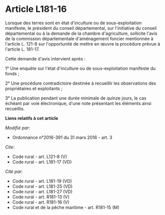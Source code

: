 # Article L181-16

Lorsque des terres sont en état d'inculture ou de sous-exploitation manifeste, le président du conseil départemental, sur
l'initiative du conseil départemental ou à la demande de la chambre d'agriculture, sollicite l'avis de la commission
départementale d'aménagement foncier mentionnée à l'article L. 121-8 sur l'opportunité de mettre en œuvre la procédure prévue
à l'article L. 181-17. 

Cette demande d'avis intervient après : 

1° Une enquête sur l'état d'inculture ou de sous-exploitation manifeste du fonds ; 

2° Une procédure contradictoire destinée à recueillir les observations des propriétaires et exploitants ; 

3° La publication pendant une durée minimale de quinze jours, le cas échéant par voie électronique, d'une note présentant les
éléments ainsi recueillis.

**Liens relatifs à cet article**

_Modifié par_:

  - Ordonnance n°2016-391 du 31 mars 2016 - art. 3

_Cite_:

  - Code rural - art. L121-8 (V)
  - Code rural - art. L181-17 (VD)

_Cité par_:

  - Code rural - art. L181-19 (VD)
  - Code rural - art. L181-25 (VD)
  - Code rural - art. L181-27 (VD)
  - Code rural - art. R181-13 (V)
  - Code rural - art. R181-16 (V)
  - Code rural et de la pêche maritime - art. R181-15 (M)
